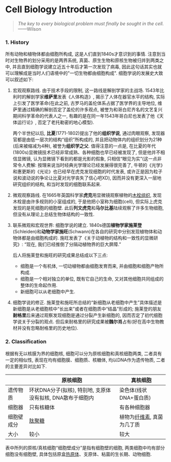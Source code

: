 # Cell Biology Introduction

>*The key to every biological problem must finally be sought in the cell.*  ——Wilson



### 1. History

所有动物和植物体都由细胞所构成, 这是人们直到1840s才意识到的事情. 注意到当时对生物界的划分采用的是两界系统, 真菌、原生生物和原核生物被归并到两类之中, 并且直到细胞学说建立近五十年后才第一次发现了病毒, 因此这句话其实也就可以理解成是当时人们语境中的"一切生物都由细胞构成". 细胞学说的发展史大致可以叙述如下:

1. 宏观观察路线. 由于技术手段的限制, 这一路线是解剖学家的主战场. 1543年比利时的解剖学家**维萨里**发表《人体构造》, 揭示了人体在器官水平的结构, 实际上引发了医学革命(在此之前, 古罗马的盖伦体系占据了医学界的主导地位, 维萨里通过精确的解剖否定了盖伦的许多观点, 被誉为和哥白尼齐名的文艺复兴期间科学革命的代表人之一, 有趣的是在同一年1543年哥白尼也发表了他《天体运行论》, 否定了老托勒密的地心模型).

    两个半世纪以后, **比夏**(1771-1802)提出了他的**组织学说**, 通过肉眼观察, 发现器官都是由低一层次的结构“组织”所构成的, 并且把动物体内的组织划分为21种(后来被缩减为4种), 被誉为**组织学之父**. 值得注意的一点是, 在比夏的年代(1800s)显微镜技术已经非常成熟、各种细胞也早已经被发现了, 但是他并不相信显微镜, 认为显微镜下看到的都是光影的假象, 只相信“眼见为实”(这一点非常令人费解: 按理来说当时经典光学理论已经发展得很完善了, 牛顿的《光学》和惠更斯的《光论》也已经早在虎克发现细胞的时代发表, 或许正是因为粒子说和波动说的争论让比夏对光学丧失了信心吧XD), 因而并没有更深入一层地研究组织的结构, 和当时发现的细胞联系起来.

2. 微观观察路线. 在1665年英国科学家**虎克**用显微镜观察植物的[木栓组织](), 发现木栓是由许多规则的小室组成的, 于是他把小室称为细胞(cell), 但实际上虎克发现的是死细胞的细胞壁. 此后**列文虎克**和**马尔比基**陆续观察了许多生物细胞, 但没有从理论上总结生物体结构的一致性.

3. 联系微观和宏观世界: 细胞学说的建立. 1840s德国**植物学家施莱登**(Schleiden)和**动物学家施旺**(Schwann)在各自的研究中分别发现植物体和动物体都是由细胞构成的. 施旺发表了《关于动植物的结构和一致性的显微研究》: “现在, 我们已经推倒了分隔动植物界的巨大屏障.”

	后人将施莱登和施旺的研究成果总结成以下三点: 

    - 细胞是一个有机体, 一切动植物都由细胞发育而来, 并由细胞和细胞产物所构成.
    - 细胞是一个相对独立的单位, 既有它自己的生命, 又对其他细胞共同组成的整体的生命起作用.
    - 新细胞可以从老细胞中产生.

4. 细胞学说的修正. 施莱登和施旺所总结的“新细胞从老细胞中产生”具体描述是新细胞是从老细胞核中“长出来”或者在细胞质中“结晶”形成的; 施莱登的朋友**耐格里**后来通过观察发现细胞是通过分裂产生新细胞的, 因而否定了初代细胞学说关于分裂的观点. 但后来耐格里的研究成果被**魏尔肖**占有(好在高中生物教材并没有忽略耐格里的历史地位).







### 2. Classification

根据有无以核膜为界的细胞核, 细胞可以分为原核细胞和真核细胞两类, 二者具有一定的相似性, 表现在均有细胞膜、细胞质、核糖体, 均以DNA作为遗传物质, 二者的主要差异对比如下.

|                                                         | 原核细胞                                             | 真核细胞                   |
| ------------------------------------------------------- | ---------------------------------------------------- | -------------------------- |
| 遗传物质                                                | 环状DNA分子(拟核), 特别地, 支原体没有拟核, DNA散布于细胞内 | 染色体(线状DNA+蛋白质)   |
| 细胞器                                                  | 只有核糖体                                   | 有各种细胞器               |
| 细胞壁成分                               | [肽聚糖]()                                    | 植物为[纤维素](carbohydrate), 真菌为几丁质 |
| 大小                                                    | 较小                                                 | 较大                       |

表中所列的原核/真核细胞“细胞壁成分”是指有细胞壁的细胞, 两类细胞中均有部分细胞没有细胞壁, 具体包括原盒[热原体]()、支原体、粘菌的生长期、动物细胞.

